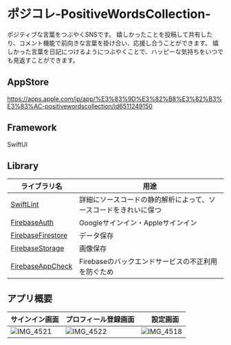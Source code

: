 # ポジコレ-PositiveWordsCollection-
ポジティブな言葉をつぶやくSNSです。
嬉しかったことを投稿して共有したり、コメント機能で前向きな言葉を掛け合い、応援し合うことができます。
嬉しかった言葉を日記につけるようにつぶやくことで、ハッピーな気持ちをいつでも見返すことができます。

## AppStore
https://apps.apple.com/jp/app/%E3%83%9D%E3%82%B8%E3%82%B3%E3%83%AC-positivewordscollection/id6511249150
## Framework
SwiftUI

## Library
| ライブラリ名  | 用途 |
| ------------- | ------------- |
| [SwiftLint](https://github.com/realm/realm-swift) | 詳細にソースコードの静的解析によって、ソースコードをきれいに保つ |
| [FirebaseAuth](https://github.com/firebase/firebase-ios-sdk)  | Googleサインイン・Appleサインイン   |
| [FirebaseFirestore](https://github.com/firebase/firebase-ios-sdk)  | データ保存 |
| [FirebaseStorage](https://github.com/firebase/firebase-ios-sdk) | 画像保存  |
| [FirebaseAppCheck](https://github.com/firebase/firebase-ios-sdk)  | Firebaseのバックエンドサービスの不正利用を防ぐため  |

## アプリ概要

| サインイン画面  | プロフィール登録画面 |　設定画面 |
| ------------- | ------------- | ------------- |
| ![IMG_4521](https://github.com/user-attachments/assets/abe54dc3-3f20-4b7e-aa1b-61b1ef0cd03b) | ![IMG_4522](https://github.com/user-attachments/assets/23460a8b-4ec7-4560-944b-c38fb46de806) | ![IMG_4518](https://github.com/user-attachments/assets/7ba710c2-30f7-4710-a358-ee417948f1d0) |




